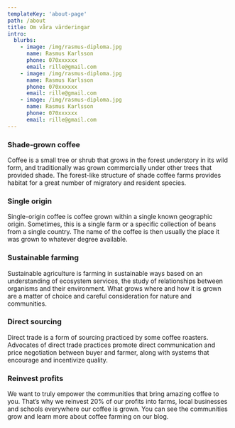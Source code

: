 ```yaml
---
templateKey: 'about-page'
path: /about
title: Om våra värderingar
intro:
  blurbs:
    - image: /img/rasmus-diploma.jpg
      name: Rasmus Karlsson
      phone: 070xxxxxx
      email: rille@gmail.com
    - image: /img/rasmus-diploma.jpg
      name: Rasmus Karlsson
      phone: 070xxxxxx
      email: rille@gmail.com
    - image: /img/rasmus-diploma.jpg
      name: Rasmus Karlsson
      phone: 070xxxxxx
      email: rille@gmail.com
---
```

### Shade-grown coffee
Coffee is a small tree or shrub that grows in the forest understory in its wild form, and traditionally was grown commercially under other trees that provided shade. The forest-like structure of shade coffee farms provides habitat for a great number of migratory and resident species.

### Single origin
Single-origin coffee is coffee grown within a single known geographic origin. Sometimes, this is a single farm or a specific collection of beans from a single country. The name of the coffee is then usually the place it was grown to whatever degree available.

### Sustainable farming
Sustainable agriculture is farming in sustainable ways based on an understanding of ecosystem services, the study of relationships between organisms and their environment. What grows where and how it is grown are a matter of choice and careful consideration for nature and communities.

### Direct sourcing
Direct trade is a form of sourcing practiced by some coffee roasters. Advocates of direct trade practices promote direct communication and price negotiation between buyer and farmer, along with systems that encourage and incentivize quality.

### Reinvest profits
We want to truly empower the communities that bring amazing coffee to you. That’s why we reinvest 20% of our profits into farms, local businesses and schools everywhere our coffee is grown. You can see the communities grow and learn more about coffee farming on our blog.
